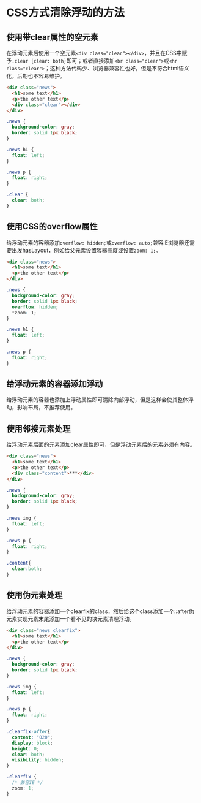 # CSS方式清除浮动的方法

## 使用带clear属性的空元素

在浮动元素后使用一个空元素`<div class="clear"></div>`，并且在CSS中赋予`.clear {clear: both}`即可；或者直接添加`<br class="clear">`或`<hr class="clear">`；这种方法代码少、浏览器兼容性也好，但是不符合html语义化，后期也不容易维护。

~~~html
<div class="news">
  <h1>some text</h1>
  <p>the other text</p>
  <div class="clear"></div>
</div>
~~~

~~~css
.news {
  background-color: gray;
  border: solid 1px black;
}

.news h1 {
  float: left;
}

.news p {
  float: right;
}

.clear {
  clear: both;
}
~~~

## 使用CSS的overflow属性

给浮动元素的容器添加`overflow: hidden;`或`overflow: auto;`兼容IE浏览器还需要出发hasLayout，例如给父元素设置容器高度或设置`zoom: 1;`。

~~~html
<div class="news">
  <h1>some text</h1>
  <p>the other text</p>
</div>
~~~

~~~css
.news {
  background-color: gray;
  border: solid 1px black;
  overflow: hidden;
  *zoom: 1;
}

.news h1 {
  float: left;
}

.news p {
  float: right;
}
~~~

## 给浮动元素的容器添加浮动

给浮动元素的容器也添加上浮动属性即可清除内部浮动，但是这样会使其整体浮动，影响布局，不推荐使用。

## 使用邻接元素处理

给浮动元素后面的元素添加clear属性即可，但是浮动元素后的元素必须有内容。

~~~html
<div class="news">
  <h1>some text</h1>
  <p>the other text</p>
  <div class="content">***</div>
</div>
~~~

~~~css
.news {
  background-color: gray;
  border: solid 1px black;
}

.news img {
  float: left;
}

.news p {
  float: right;
}

.content{
  clear:both;
}
~~~

## 使用伪元素处理

给浮动元素的容器添加一个clearfix的class，然后给这个class添加一个::after伪元素实现元素末尾添加一个看不见的块元素清理浮动。

~~~html
<div class="news clearfix">
  <h1>some text</h1>
  <p>the other text</p>
</div>
~~~

~~~css
.news {
  background-color: gray;
  border: solid 1px black;
}

.news img {
  float: left;
}

.news p {
  float: right;
}

.clearfix:after{
  content: "020"; 
  display: block; 
  height: 0; 
  clear: both; 
  visibility: hidden;  
}

.clearfix {
  /* 兼容IE */
  zoom: 1;
}
~~~